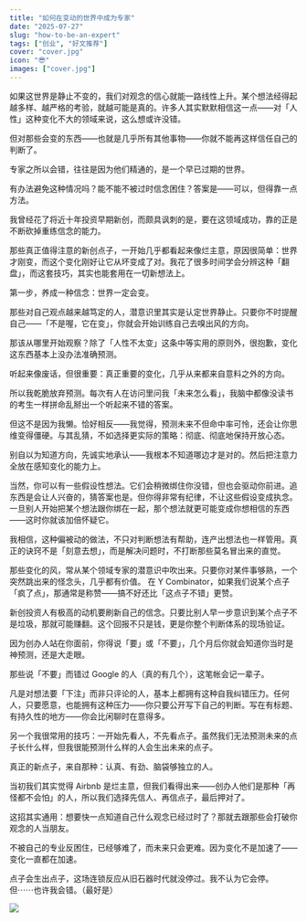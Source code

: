 ```yaml
---
title: "如何在变动的世界中成为专家"
date: "2025-07-27"
slug: "how-to-be-an-expert"
tags: ["创业", "好文推荐"]
cover: "cover.jpg"
icon: "😎"
images: ["cover.jpg"]
---
```

如果这世界是静止不变的，我们对观念的信心就能一路线性上升。某个想法经得起越多样、越严格的考验，就越可能是真的。许多人其实默默相信这一点——对「人性」这种变化不大的领域来说，这么想或许没错。



但对那些会变的东西——也就是几乎所有其他事物——你就不能再这样信任自己的判断了。



专家之所以会错，往往是因为他们精通的，是一个早已过期的世界。



有办法避免这种情况吗？能不能不被过时信念困住？答案是——可以，但得靠一点方法。



我曾经花了将近十年投资早期新创，而颇具讽刺的是，要在这领域成功，靠的正是不断砍掉重练信念的能力。



那些真正值得注意的新创点子，一开始几乎都看起来像烂主意，原因很简单：世界才刚变，而这个变化刚好让它从坏变成了对。我花了很多时间学会分辨这种「翻盘」，而这套技巧，其实也能套用在一切新想法上。



第一步，养成一种信念：世界一定会变。



那些对自己观点越来越笃定的人，潜意识里其实是认定世界静止。只要你不时提醒自己——「不是喔，它在变」，你就会开始训练自己去嗅出风的方向。



那该从哪里开始观察？除了「人性不太变」这条中等实用的原则外，很抱歉，变化这东西基本上没办法准确预测。



听起来像废话，但很重要：真正重要的变化，几乎从来都来自意料之外的方向。



所以我乾脆放弃预测。每次有人在访问里问我「未来怎么看」，我脑中都像没读书的考生一样拼命乱掰出一个听起来不错的答案。



但这不是因为我懒。恰好相反——我觉得，预测未来不但命中率可怜，还会让你思维变得僵硬。与其乱猜，不如选择更实际的策略：彻底、彻底地保持开放心态。



别自以为知道方向，先诚实地承认——我根本不知道哪边才是对的。然后把注意力全放在感知变化的能力上。



当然，你可以有一些假设性想法。它们会稍微绑住你没错，但也会驱动你前进。追东西是会让人兴奋的，猜答案也是。但你得非常有纪律，不让这些假设变成执念。
一旦别人开始把某个想法跟你绑在一起，那个想法就更可能变成你想相信的东西——这时你就该加倍怀疑它。



我相信，这种偏被动的做法，不只对判断想法有帮助，连产出想法也一样管用。真正的诀窍不是「刻意去想」，而是解决问题时，不打断那些莫名冒出来的直觉。



那些变化的风，常从某个领域专家的潜意识中吹出来。只要你对某件事够熟，一个突然跳出来的怪念头，几乎都有价值。
在 Y Combinator，如果我们说某个点子「疯了点」，那通常是称赞——搞不好还比「这点子不错」更赞。



新创投资人有极高的动机要刷新自己的信念。只要比别人早一步意识到某个点子不是垃圾，那就可能赚翻。这个回报不只是钱，更是你整个判断体系的现场验证。



因为创办人站在你面前，你得说「要」或「不要」，几个月后你就会知道你当时是神预测，还是大走眼。



那些说「不要」而错过 Google 的人（真的有几个），这笔帐会记一辈子。



凡是对想法要「下注」而非只评论的人，基本上都拥有这种自我纠错压力。任何人，只要愿意，也能拥有这种压力——你只要公开写下自己的判断。写在有标题、有持久性的地方——你会比闲聊时在意得多。



另一个我很常用的技巧：一开始先看人，不先看点子。虽然我们无法预测未来的点子长什么样，但我很能预测什么样的人会生出未来的点子。



真正的新点子，来自那种：认真、有劲、脑袋够独立的人。



当初我们其实觉得 Airbnb 是烂主意，但我们看得出来——创办人他们是那种「再怪都不会怕」的人，所以我们选择先信人、再信点子，最后押对了。



这招其实通用：想要快一点知道自己什么观念已经过时了？那就去跟那些会打破你观念的人当朋友。



不被自己的专业反困住，已经够难了，而未来只会更难。因为变化不是加速了——变化一直都在加速。



点子会生出点子，这场连锁反应从旧石器时代就没停过。我不认为它会停。
但⋯⋯也许我会错。（最好是）




![](https://prod-files-secure.s3.us-west-2.amazonaws.com/112d0858-5090-4d34-a606-b75eb8d65fd2/46476355-9cf3-4e99-9b7a-3531bc426380/1000202064.png?X-Amz-Algorithm=AWS4-HMAC-SHA256&X-Amz-Content-Sha256=UNSIGNED-PAYLOAD&X-Amz-Credential=ASIAZI2LB4663CR7VOB4%2F20250913%2Fus-west-2%2Fs3%2Faws4_request&X-Amz-Date=20250913T202906Z&X-Amz-Expires=3600&X-Amz-Security-Token=IQoJb3JpZ2luX2VjENX%2F%2F%2F%2F%2F%2F%2F%2F%2F%2FwEaCXVzLXdlc3QtMiJIMEYCIQDUotpy7Tuwprbyv1tgSJWR%2BkQHSoPYFoPOjfeMsMQ%2FkQIhAK7fvmWRN6a6GtH%2Fm%2FW7CYvagpHHMuoB3IeTg30O9BObKv8DCE0QABoMNjM3NDIzMTgzODA1IgyFeZqaGuRxLuyB9Mkq3APDB9EeKVmKOuLrtylwlHr73C4VLs6u%2B0p0Tdc3r%2ByEy2LtBuk53qlwcXZos9ch%2Fod4O%2FAitP3Pe6snDHZfdeXeuDrK7yhceGuWIqBSgosG%2BXMDzWscsBupo%2BAyaKGQzMiaY%2Bo4DOiMxpa%2FUpjIEpe6Ix6FR%2FjacVcQdtIDgyXufFi8nDaSMcKxyfWtpKInBgkTwYoNB9FWdF2Ubfgg4l9ZBG4wYZZQ6sMBi2SmULSOaqTVPNcU0GbUxIdZcW4iMkThTCdsiQFn6xO0vCdIgnN6ZM2exhx9o8nfpICNVAv4vODO6eem%2Bua8qFsje%2BfsIuRdpBURkh89MvUtrQQkAW7I22MzJ8pZZSbzCELXlzIpfl2UbYRgODth686rTtxLb5VIrgQxoOUDYJH7f6QnnL9LZIpVzYoq8ZLW1pwsbRzaOdJzro0cywXHjhne%2F2IJxGmbOq1vOzNrINuk%2FpEaLQVKgg9QmCpA9YfhlPUs0uMZlYu4lYjYxhIrrFVHCyKIMsPbCipBs8A03YoGEnX%2FOySuvEma2tQA%2BvjxJojhOf0XzIKrBJbxzEp5DhNOO82zLhuXR6daG2yeG8oP6QSXgQJ1EqbtrVzm1RjmPTuyLOX0%2FDiXXY%2FkU60VIQ5y8zCro5fGBjqkAePVqfzPq28XWMWdm5CQpbAgJoNUgmgM10UsZWehsjyP2sjWbC4n93e%2Fe3XBViZ5Q6e%2BFQAH6cJmd4slDQIBWXRrAxRldOEN2A2dwtYcUy68VQ6zGKcahIKbTsxVbbH3TbpmAW6wG3CkQtF17eibJwXuM5%2BoOvOTZj0czOGEJK71wkaw%2B6K4QR7bqwM54jwBY4LGTmK%2BdNsuZtRsOPNOt6h3jl42&X-Amz-Signature=7c53aa460b31c7e2e956e68f6fa3f58a25e036397389b859ee26107e5c7cf732&X-Amz-SignedHeaders=host&x-amz-checksum-mode=ENABLED&x-id=GetObject)

